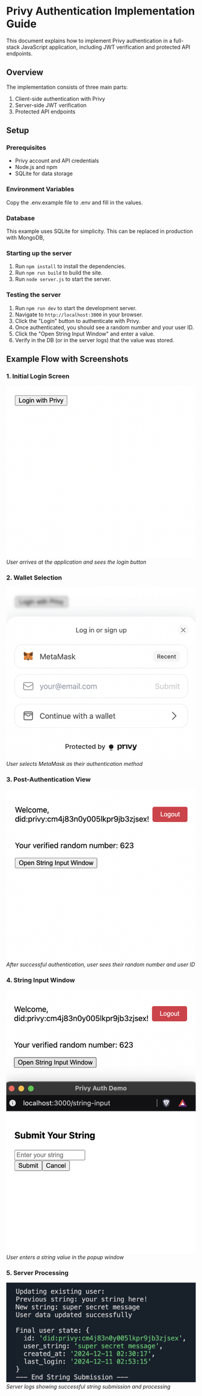 # Privy Authentication Implementation Guide

This document explains how to implement Privy authentication in a full-stack JavaScript application, including JWT verification and protected API endpoints.

## Overview

The implementation consists of three main parts:
1. Client-side authentication with Privy
2. Server-side JWT verification
3. Protected API endpoints

## Setup

### Prerequisites
- Privy account and API credentials
- Node.js and npm
- SQLite for data storage

### Environment Variables

Copy the .env.example file to .env and fill in the values.

### Database

This example uses SQLite for simplicity. This can be replaced in production with MongoDB,

### Starting up the server

1. Run `npm install` to install the dependencies.
2. Run `npm run build` to build the site.
3. Run `node server.js` to start the server.

### Testing the server

1. Run `npm run dev` to start the development server.
2. Navigate to `http://localhost:3000` in your browser.
3. Click the "Login" button to authenticate with Privy.
4. Once authenticated, you should see a random number and your user ID.
5. Click the "Open String Input Window" and enter a value.
6. Verify in the DB (or in the server logs) that the value was stored.


## Example Flow with Screenshots

### 1. Initial Login Screen
![Login Screen](example_imgs/1.png)
*User arrives at the application and sees the login button*

### 2. Wallet Selection
![Wallet Selection](example_imgs/2.png)
*User selects MetaMask as their authentication method*

### 3. Post-Authentication View
![Authenticated View](example_imgs/3.png)
*After successful authentication, user sees their random number and user ID*

### 4. String Input Window
![String Input](example_imgs/4.png)
*User enters a string value in the popup window*

### 5. Server Processing
![Server Logs](example_imgs/5.png)
*Server logs showing successful string submission and processing*

